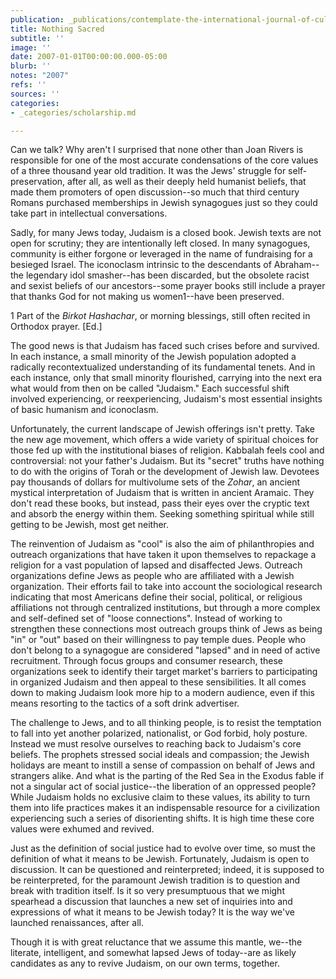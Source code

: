 ```yaml
---
publication: _publications/contemplate-the-international-journal-of-cultural-jewish-thought.md
title: Nothing Sacred
subtitle: ''
image: ''
date: 2007-01-01T00:00:00.000-05:00
blurb: ''
notes: "2007"
refs: ''
sources: ''
categories:
- _categories/scholarship.md

---
```

Can we talk? Why aren't I surprised that none other than Joan Rivers is responsible for one of the most accurate condensations of the core values of a three thousand year old tradition. It was the Jews' struggle for self-preservation, after all, as well as their deeply held humanist beliefs, that made them promoters of open discussion--so much that third century Romans purchased memberships in Jewish synagogues just so they could take part in intellectual conversations.

Sadly, for many Jews today, Judaism is a closed book. Jewish texts are not open for scrutiny; they are intentionally left closed. In many synagogues, community is either forgone or leveraged in the name of fundraising for a besieged Israel. The iconoclasm intrinsic to the descendants of Abraham--the legendary idol smasher--has been discarded, but the obsolete racist and sexist beliefs of our ancestors--some prayer books still include a prayer that thanks God for not making us women1--have been preserved.

1 Part of the _Birkot Hashachar_, or morning blessings, stiII often recited in Orthodox prayer. \[Ed.\]

The good news is that Judaism has faced such crises before and survived. In each instance, a small minority of the Jewish population adopted a radically recontextualized understanding of its fundamental tenets. And in each instance, only that small minority flourished, carrying into the next era what would from then on be called "Judaism." Each successful shift involved experiencing, or reexperiencing, Judaism's most essential insights of basic humanism and iconoclasm.

Unfortunately, the current landscape of Jewish offerings isn't pretty. Take the new age movement, which offers a wide variety of spiritual choices for those fed up with the institutional biases of religion. Kabbalah feels cool and controversial: not your father's Judaism. But its "secret" truths have nothing to do with the origins of Torah or the development of Jewish law. Devotees pay thousands of dollars for multivolume sets of the _Zohar_, an ancient mystical interpretation of Judaism that is written in ancient Aramaic. They don't read these books, but instead, pass their eyes over the cryptic text and absorb the energy within them. Seeking something spiritual while still getting to be Jewish, most get neither.

The reinvention of Judaism as "cool" is also the aim of philanthropies and outreach organizations that have taken it upon themselves to repackage a religion for a vast population of lapsed and disaffected Jews. Outreach organizations define Jews as people who are affiliated with a Jewish organization. Their efforts fail to take into account the sociological research indicating that most Americans define their social, political, or religious affiliations not through centralized institutions, but through a more complex and self-defined set of "loose connections". Instead of working to strengthen these connections most outreach groups think of Jews as being "in" or "out" based on their willingness to pay temple dues. People who don't belong to a synagogue are considered "lapsed" and in need of active recruitment. Through focus groups and consumer research, these organizations seek to identify their target market's barriers to participating in organized Judaism and then appeal to these sensibilities. It all comes down to making Judaism look more hip to a modern audience, even if this means resorting to the tactics of a soft drink advertiser.

The challenge to Jews, and to all thinking people, is to resist the temptation to fall into yet another polarized, nationalist, or God forbid, holy posture. Instead we must resolve ourselves to reaching back to Judaism's core beliefs. The prophets stressed social ideals and compassion; the Jewish holidays are meant to instill a sense of compassion on behalf of Jews and strangers alike. And what is the parting of the Red Sea in the Exodus fable if not a singular act of social justice--the liberation of an oppressed people? While Judaism holds no exclusive claim to these values, its ability to turn them into life practices makes it an indispensable resource for a civilization experiencing such a series of disorienting shifts. It is high time these core values were exhumed and revived.

Just as the definition of social justice had to evolve over time, so must the definition of what it means to be Jewish. Fortunately, Judaism is open to discussion. It can be questioned and reinterpreted; indeed, it is supposed to be reinterpreted, for the paramount Jewish tradition is to question and break with tradition itself. Is it so very presumptuous that we might spearhead a discussion that launches a new set of inquiries into and expressions of what it means to be Jewish today? It is the way we've launched renaissances, after all.

Though it is with great reluctance that we assume this mantle, we--the literate, intelligent, and somewhat lapsed Jews of today--are as likely candidates as any to revive Judaism, on our own terms, together.